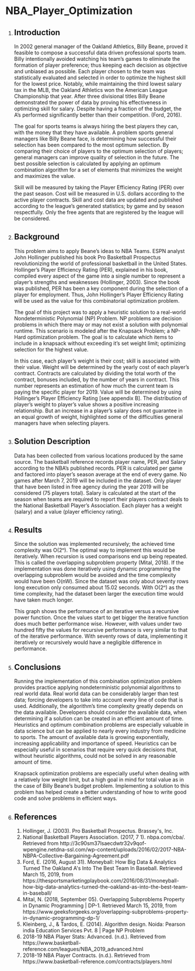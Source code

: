 # NBA_Player_Optimization
<ol>
<li>
<h2>Introduction</h2>
</li>
<p>In 2002 general manager of the Oakland Athletics, Billy Beane, proved it feasible to compose a successful data driven professional sports team. Billy intentionally avoided watching his team’s games to eliminate the formation of player preference; thus keeping each decision as objective and unbiased as possible. Each player chosen to the team was statistically evaluated and selected in order to optimize the highest skill for the lowest price. Notably, while maintaining the third lowest salary tax in the MLB, the Oakland Athletics won the American League Championship that year. After three divisional titles Billy Beane demonstrated the power of data by proving his effectiveness in optimizing skill for salary. Despite having a fraction of the budget, the A’s performed significantly better than their competition. (Ford, 2016).</p>
<p>The goal for sports teams is always hiring the best players they can, with the money that they have available. A problem sports general managers like Billy Beane face, is determining how successful their selection has been compared to the most optimum selection. By comparing their choice of players to the optimum selection of players; general managers can improve quality of selection in the future. The best possible selection is calculated by applying an optimum combination algorithm for a set of elements that minimizes the weight and maximizes the value. </p>
<p>Skill will be measured by taking the Player Efficiency Rating (PER) over the past season. Cost will be measured in U.S. dollars according to the active player contracts. Skill and cost data are updated and published according to the league’s generated statistics; by game and by season respectfully. Only the free agents that are registered by the league will be considered.</p>

<li>
<h2>Background</h2>
</li>

<p>This problem aims to apply Beane’s ideas to NBA Teams. ESPN analyst John Hollinger published his book Pro Basketball Prospectus revolutionizing the world of professional basketball in the United States. Hollinger’s Player Efficiency Rating (PER), explained in his book, compiled every aspect of the game into a single number to represent a player’s strengths and weaknesses (Hollinger, 2003). Since the book was published, PER has been a key component during the selection of a player for employment. Thus, John Hollinger’s Player Efficiency Rating will be used as the value for this combinatorial optimization problem.</p>

<p>The goal of this project was to apply a heuristic solution to a real-world Nondeterministic Polynomial (NP) Problem. NP problems are decision problems in which there may or may not exist a solution with polynomial runtime. This scenario is modeled after the Knapsack Problem; a NP-Hard optimization problem. The goal is to calculate which items to include in a knapsack without exceeding it’s set weight limit; optimizing selection for the highest value.</p>

<p>In this case, each player’s weight is their cost; skill is associated with their value. Weight will be determined by the yearly cost of each player’s contract. Contracts are calculated by dividing the total worth of the contract, bonuses included, by the number of years in contract. This number represents an estimation of how much the current team is paying the specific player for 2019. Value will be determined by using Hollinger’s Player Efficiency Rating [see appendix B]. The distribution of player’s weight to player’s value shows a positive increasing relationship. But an increase in a player’s salary does not guarantee in an equal growth of weight, highlighted some of the difficulties general managers have when selecting players.</p>

<li>
<h2>Solution Description</h2>
</li>

<p>Data has been collected from various locations produced by the same source. The basketball reference records player name, PER, and Salary according to the NBA’s published records. PER is calculated per game and factored into player’s season average at the end of every game. No games after March 7, 2019 will be included in the dataset. Only player that have been listed in free agency during the year 2019 will be considered (75 players total). Salary is calculated at the start of the season when teams are required to report their players contract deals to the National Basketball Player’s Association. Each player has a weight (salary) and a value (player efficiency rating).</p>

<li>
<h2>Results</h2>
</li>

<p>Since the solution was implemented recursively; the achieved time complexity was O(2ⁿ). The optimal way to implement this would be iteratively. When recursion is used comparisons end up being repeated. This is called the overlapping subproblem property (Mital, 2018). If the implementation was done iteratively using dynamic programming the overlapping subproblem would be avoided and the time complexity would have been O(nW). Since the dataset was only about seventy rows long execution only consumed about 15.02 seconds. With O(2ⁿ) as the time complexity, had the dataset been larger the execution time would have taken much longer.</p>
<p>This graph shows the performance of an iterative versus a recursive power function. Once the values start to get bigger the iterative function does much better performance wise. However, with values under two hundred fifty the values for recursive performance is very similar to that of the iterative performance. With seventy rows of data, implementing it iteratively or recursively would have a negligible difference in performance.</p>

<li>
<h2>Conclusions</h2>
</li>

<p>Running the implementation of this combination optimization problem provides practice applying nondeterministic polynomial algorithms to real world data. Real world data can be considerably larger than test data; forcing developers to take into account every line of code that is used. Additionally, the algorithm’s time complexity greatly depends on the data available. Developers should consider the available data, when determining if a solution can be created in an efficient amount of time. Heuristics and optimum combination problems are especially valuable in data science but can be applied to nearly every industry from medicine to sports. The amount of available data is growing exponentially, increasing applicability and importance of speed. Heuristics can be especially useful in scenarios that require very quick decisions that, without heuristic algorithms, could not be solved in any reasonable amount of time. </p>
<p>Knapsack optimization problems are especially useful when dealing with a relatively low weight limit, but a high goal in mind for total value as in the case of Billy Beane’s budget problem. Implementing a solution to this problem has helped create a better understanding of how to write good code and solve problems in efficient ways.</p>

<li>
<h2>References</h2>
</li>

<ol>

<li>
  Hollinger, J. (2003). Pro Basketball Prospectus. Brassey's, Inc.
</li>

<li>
  National Basketball Players Association. (2017, 7 1). nbpa.com/cba/. Retrieved from http://3c90sm37lsaecdwtr32v9qof-wpengine.netdna-ssl.com/wp-content/uploads/2016/02/2017-NBA-NBPA-Collective-Bargaining-Agreement.pdf
</li>

<li>
  Ford, E. (2016, August 31). Moneyball: How Big Data & Analytics Turned The Oakland A's Into The Best Team In Baseball. Retrieved March 15, 2019, from https://thesportsmarketingplaybook.com/2016/08/31/moneyball-how-big-data-analytics-turned-the-oakland-as-into-the-best-team-in-baseball/ 
</li>

<li>
  Mital, N. (2018, September 05). Overlapping Subproblems Property in Dynamic Programming | DP-1. Retrieved March 15, 2019, from https://www.geeksforgeeks.org/overlapping-subproblems-property-in-dynamic-programming-dp-1/
</li>

<li>
  Kleinberg, J., & Tardos, E. (2014). Algorithm design. Noida: Pearson india Education Services Pvt. 8 | Page NP Problem
</li>

<li>
2018-19 NBA Player Stats: Advanced. (n.d.). Retrieved from https://www.basketball-reference.com/leagues/NBA_2019_advanced.html
</li>

<li>
2018-19 NBA Player Contracts. (n.d.). Retrieved from https://www.basketball-reference.com/contracts/players.html</p>
</li>
</ol>

</ol>
